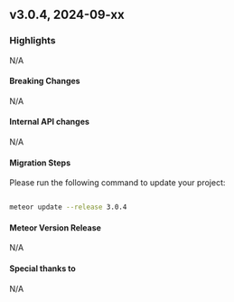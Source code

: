 ## v3.0.4, 2024-09-xx

### Highlights

N/A

#### Breaking Changes

N/A

####  Internal API changes

N/A

#### Migration Steps

Please run the following command to update your project:

```bash

meteor update --release 3.0.4

```

#### Meteor Version Release

N/A

#### Special thanks to
N/A
